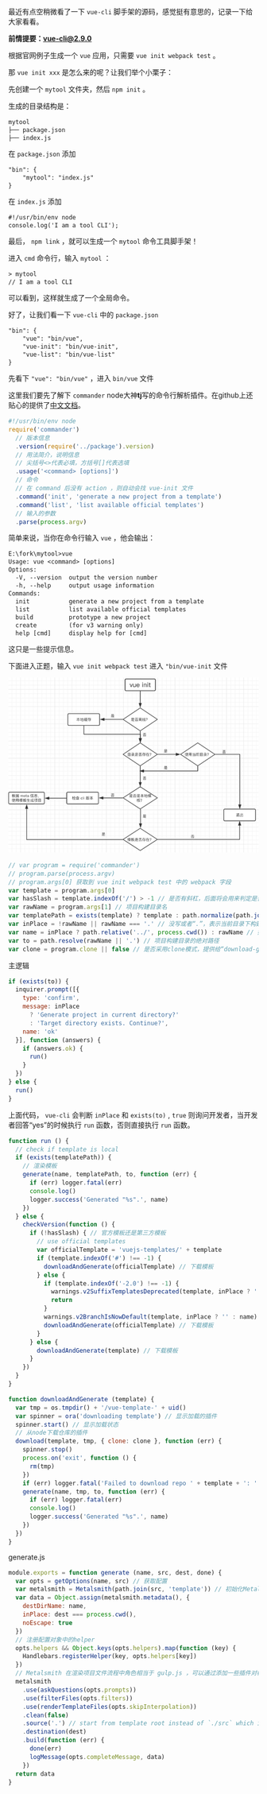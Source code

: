 
<!-- # 前言 -->

最近有点空稍微看了一下 `vue-cli` 脚手架的源码，感觉挺有意思的，记录一下给大家看看。

**前情提要：vue-cli@2.9.0**

根据官网例子生成一个 `vue` 应用，只需要 `vue init webpack test` 。

那 `vue init xxx` 是怎么来的呢？让我们举个小栗子：

先创建一个 `mytool` 文件夹，然后 `npm init` 。

生成的目录结构是：

```
mytool
├── package.json
├── index.js
```

在 `package.json` 添加

```
"bin": {
    "mytool": "index.js"
}
```

在 `index.js` 添加

```
#!/usr/bin/env node
console.log('I am a tool CLI');
```

最后， `npm link` ，就可以生成一个 `mytool` 命令工具脚手架！

进入 `cmd` 命令行，输入 `mytool` ：

```
> mytool
// I am a tool CLI
```

可以看到，这样就生成了一个全局命令。

好了，让我们看一下 `vue-cli` 中的 `package.json` 

```
"bin": {
    "vue": "bin/vue",
    "vue-init": "bin/vue-init",
    "vue-list": "bin/vue-list"
}
```

先看下 `"vue": "bin/vue"` ，进入 `bin/vue` 文件

这里我们要先了解下 `commander` node大神**tj**写的命令行解析插件。在github上还贴心的提供了[中文文档](https://github.com/tj/commander.js/blob/master/Readme_zh-CN.md)。

```javascript
#!/usr/bin/env node
require('commander')
  // 版本信息
  .version(require('../package').version)
  // 用法简介，说明信息
  // 尖括号<>代表必填，方括号[]代表选填
  .usage('<command> [options]')
  // 命令
  // 在 command 后没有 action ，则自动会找 vue-init 文件
  .command('init', 'generate a new project from a template')
  .command('list', 'list available official templates')
  // 输入的参数
  .parse(process.argv)
```

简单来说，当你在命令行输入 `vue` ，他会输出：

```
E:\fork\mytool>vue
Usage: vue <command> [options]
Options:
  -V, --version  output the version number
  -h, --help     output usage information
Commands:
  init           generate a new project from a template
  list           list available official templates
  build          prototype a new project
  create         (for v3 warning only)
  help [cmd]     display help for [cmd]
```

这只是一些提示信息。

下面进入正题，输入 `vue init webpack test` 进入 `"bin/vue-init` 文件

![parse](https://github.com/jarvis12138/blog/blob/master/question/image/vue-init.png?raw=true)

```javascript
// var program = require('commander')
// program.parse(process.argv)
// program.args[0] 获取到 vue init webpack test 中的 webpack 字段
var template = program.args[0]
var hasSlash = template.indexOf('/') > -1 // 是否有斜杠，后面将会用来判定是否为官方模板
var rawName = program.args[1] // 项目构建目录名
var templatePath = exists(template) ? template : path.normalize(path.join(process.cwd(), template))
var inPlace = !rawName || rawName === '.' // 没写或者“.”，表示当前目录下构建项目
var name = inPlace ? path.relative('../', process.cwd()) : rawName // 如果在当前目录下构建项目,当前目录名为项目构建目录名，否则是当前目录下的子目录【rawName】为项目构建目录名
var to = path.resolve(rawName || '.') // 项目构建目录的绝对路径
var clone = program.clone || false // 是否采用clone模式，提供给“download-git-repo”的参数
```

主逻辑

```javascript
if (exists(to)) {
  inquirer.prompt([{
    type: 'confirm',
    message: inPlace
      ? 'Generate project in current directory?'
      : 'Target directory exists. Continue?',
    name: 'ok'
  }], function (answers) {
    if (answers.ok) {
      run()
    }
  })
} else {
  run()
}
```

上面代码， `vue-cli` 会判断 `inPlace` 和 `exists(to)` , `true` 则询问开发者，当开发者回答“yes”的时候执行 `run` 函数，否则直接执行 `run` 函数。

```javascript
function run () {
  // check if template is local
  if (exists(templatePath)) {
    // 渲染模板
    generate(name, templatePath, to, function (err) {
      if (err) logger.fatal(err)
      console.log()
      logger.success('Generated "%s".', name)
    })
  } else {
    checkVersion(function () {
      if (!hasSlash) { // 官方模板还是第三方模板
        // use official templates
        var officialTemplate = 'vuejs-templates/' + template
        if (template.indexOf('#') !== -1) {
          downloadAndGenerate(officialTemplate) // 下载模板
        } else {
          if (template.indexOf('-2.0') !== -1) {
            warnings.v2SuffixTemplatesDeprecated(template, inPlace ? '' : name)
            return
          }
          warnings.v2BranchIsNowDefault(template, inPlace ? '' : name)
          downloadAndGenerate(officialTemplate) // 下载模板
        }
      } else {
        downloadAndGenerate(template) // 下载模板
      }
    })
  }
}
```

```javascript
function downloadAndGenerate (template) {
  var tmp = os.tmpdir() + '/vue-template-' + uid()
  var spinner = ora('downloading template') // 显示加载的插件
  spinner.start() // 显示加载状态
  // 从node下载仓库的插件
  download(template, tmp, { clone: clone }, function (err) {
    spinner.stop()
    process.on('exit', function () {
      rm(tmp)
    })
    if (err) logger.fatal('Failed to download repo ' + template + ': ' + err.message.trim())
    generate(name, tmp, to, function (err) {
      if (err) logger.fatal(err)
      console.log()
      logger.success('Generated "%s".', name)
    })
  })
}
```

generate.js

```javascript
module.exports = function generate (name, src, dest, done) {
  var opts = getOptions(name, src) // 获取配置
  var metalsmith = Metalsmith(path.join(src, 'template')) // 初始化Metalsmith对象
  var data = Object.assign(metalsmith.metadata(), {
    destDirName: name,
    inPlace: dest === process.cwd(),
    noEscape: true
  })
  // 注册配置对象中的helper
  opts.helpers && Object.keys(opts.helpers).map(function (key) {
    Handlebars.registerHelper(key, opts.helpers[key])
  })
  // Metalsmith 在渲染项目文件流程中角色相当于 gulp.js ，可以通过添加一些插件对构建文件进行处理，如重命名、合并等。 
  metalsmith
    .use(askQuestions(opts.prompts))
    .use(filterFiles(opts.filters))
    .use(renderTemplateFiles(opts.skipInterpolation))
    .clean(false)
    .source('.') // start from template root instead of `./src` which is Metalsmith's default for `source`
    .destination(dest)
    .build(function (err) {
      done(err)
      logMessage(opts.completeMessage, data)
    })
  return data
}
```


